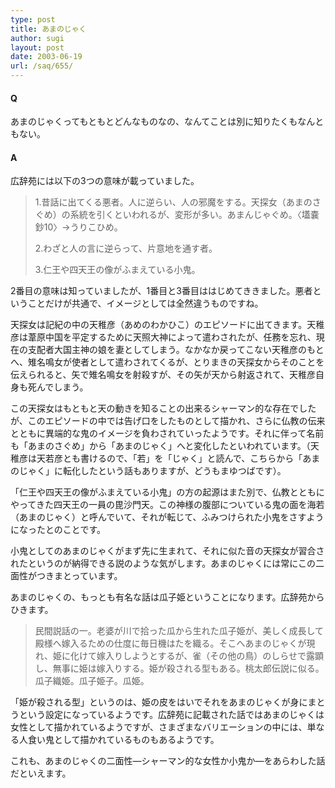 ```yaml
---
type: post
title: あまのじゃく
author: sugi
layout: post
date: 2003-06-19
url: /saq/655/
---
```

#### Q 

あまのじゃくってもともとどんなものなの、なんてことは別に知りたくもなんともない。

#### A 

広辞苑には以下の3つの意味が載っていました。

> 1.昔話に出てくる悪者。人に逆らい、人の邪魔をする。天探女（あまのさぐめ）の系統を引くといわれるが、変形が多い。あまんじゃぐめ。〈&#x58d2;嚢鈔10〉→うりこひめ。
> 
> 2.わざと人の言に逆らって、片意地を通す者。
> 
> 3.仁王や四天王の像がふまえている小鬼。

2番目の意味は知っていましたが、1番目と3番目ははじめてききました。悪者ということだけが共通で、イメージとしては全然違うものですね。

天探女は記紀の中の天稚彦（あめのわかひこ）のエピソードに出てきます。天稚彦は葦原中国を平定するために天照大神によって遣わされたが、任務を忘れ、現在の支配者大国主神の娘を妻としてしまう。なかなか戻ってこない天稚彦のもとへ、雉名鳴女が使者として遣わされてくるが、とりまきの天探女からそのことを伝えられると、矢で雉名鳴女を射殺すが、その矢が天から射返されて、天稚彦自身も死んでしまう。

この天探女はもともと天の動きを知ることの出来るシャーマン的な存在でしたが、このエピソードの中では告げ口をしたものとして描かれ、さらに仏教の伝来とともに異端的な鬼のイメージを負わされていったようです。それに伴って名前も「あまのさぐめ」から「あまのじゃく」へと変化したといわれています。（天稚彦は天若彦とも書けるので、「若」を「じゃく」と読んで、こちらから「あまのじゃく」に転化したという話もありますが、どうもまゆつばです）。

「仁王や四天王の像がふまえている小鬼」の方の起源はまた別で、仏教とともにやってきた四天王の一員の毘沙門天。この神様の腹部についている鬼の面を海若（あまのじゃく）と呼んでいて、それが転じて、ふみつけられた小鬼をさすようになったとのことです。

小鬼としてのあまのじゃくがまず先に生まれて、それに似た音の天探女が習合されたというのが納得できる説のような気がします。あまのじゃくには常にこの二面性がつきまとっています。

あまのじゃくの、もっとも有名な話は瓜子姫ということになります。広辞苑からひきます。

> 民間説話の一。老婆が川で拾った瓜から生れた瓜子姫が、美しく成長して殿様へ嫁入るための仕度に毎日機はたを織る。そこへあまのじゃくが現れ、姫に化けて嫁入りしようとするが、雀（その他の鳥）のしらせで露顕し、無事に姫は嫁入りする。姫が殺される型もある。桃太郎伝説に似る。瓜子織姫。瓜子姫子。瓜姫。

「姫が殺される型」というのは、姫の皮をはいでそれをあまのじゃくが身にまとうという設定になっているようです。広辞苑に記載された話ではあまのじゃくは女性として描かれているようですが、さまざまなバリエーションの中には、単なる人食い鬼として描かれているものもあるようです。

これも、あまのじゃくの二面性―シャーマン的な女性か小鬼か―をあらわした話だといえます。